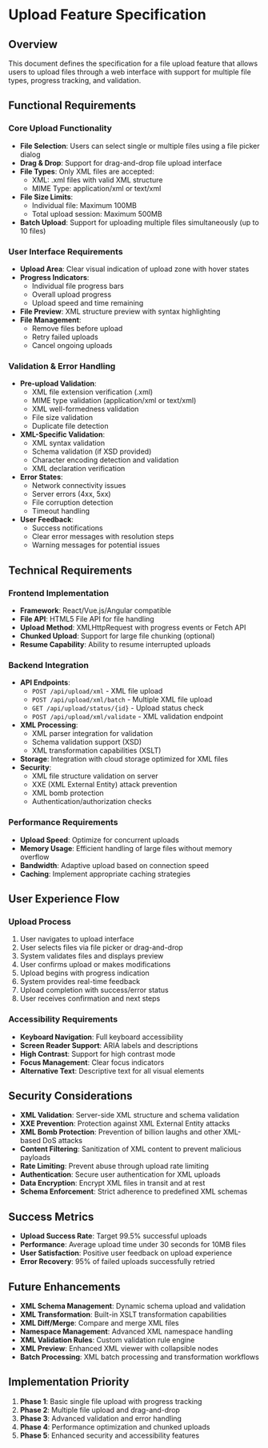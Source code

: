 # Upload Feature Specification

## Overview
This document defines the specification for a file upload feature that allows users to upload files through a web interface with support for multiple file types, progress tracking, and validation.

## Functional Requirements

### Core Upload Functionality
- **File Selection**: Users can select single or multiple files using a file picker dialog
- **Drag & Drop**: Support for drag-and-drop file upload interface
- **File Types**: Only XML files are accepted:
  - XML: .xml files with valid XML structure
  - MIME Type: application/xml or text/xml
- **File Size Limits**: 
  - Individual file: Maximum 100MB
  - Total upload session: Maximum 500MB
- **Batch Upload**: Support for uploading multiple files simultaneously (up to 10 files)

### User Interface Requirements
- **Upload Area**: Clear visual indication of upload zone with hover states
- **Progress Indicators**: 
  - Individual file progress bars
  - Overall upload progress
  - Upload speed and time remaining
- **File Preview**: XML structure preview with syntax highlighting
- **File Management**:
  - Remove files before upload
  - Retry failed uploads
  - Cancel ongoing uploads

### Validation & Error Handling
- **Pre-upload Validation**:
  - XML file extension verification (.xml)
  - MIME type validation (application/xml or text/xml)
  - XML well-formedness validation
  - File size validation
  - Duplicate file detection
- **XML-Specific Validation**:
  - XML syntax validation
  - Schema validation (if XSD provided)
  - Character encoding detection and validation
  - XML declaration verification
- **Error States**:
  - Network connectivity issues
  - Server errors (4xx, 5xx)
  - File corruption detection
  - Timeout handling
- **User Feedback**:
  - Success notifications
  - Clear error messages with resolution steps
  - Warning messages for potential issues

## Technical Requirements

### Frontend Implementation
- **Framework**: React/Vue.js/Angular compatible
- **File API**: HTML5 File API for file handling
- **Upload Method**: XMLHttpRequest with progress events or Fetch API
- **Chunked Upload**: Support for large file chunking (optional)
- **Resume Capability**: Ability to resume interrupted uploads

### Backend Integration
- **API Endpoints**:
  - `POST /api/upload/xml` - XML file upload
  - `POST /api/upload/xml/batch` - Multiple XML file upload
  - `GET /api/upload/status/{id}` - Upload status check
  - `POST /api/upload/xml/validate` - XML validation endpoint
- **XML Processing**: 
  - XML parser integration for validation
  - Schema validation support (XSD)
  - XML transformation capabilities (XSLT)
- **Storage**: Integration with cloud storage optimized for XML files
- **Security**: 
  - XML file structure validation on server
  - XXE (XML External Entity) attack prevention
  - XML bomb protection
  - Authentication/authorization checks

### Performance Requirements
- **Upload Speed**: Optimize for concurrent uploads
- **Memory Usage**: Efficient handling of large files without memory overflow
- **Bandwidth**: Adaptive upload based on connection speed
- **Caching**: Implement appropriate caching strategies

## User Experience Flow

### Upload Process
1. User navigates to upload interface
2. User selects files via file picker or drag-and-drop
3. System validates files and displays preview
4. User confirms upload or makes modifications
5. Upload begins with progress indication
6. System provides real-time feedback
7. Upload completion with success/error status
8. User receives confirmation and next steps

### Accessibility Requirements
- **Keyboard Navigation**: Full keyboard accessibility
- **Screen Reader Support**: ARIA labels and descriptions
- **High Contrast**: Support for high contrast mode
- **Focus Management**: Clear focus indicators
- **Alternative Text**: Descriptive text for all visual elements

## Security Considerations
- **XML Validation**: Server-side XML structure and schema validation
- **XXE Prevention**: Protection against XML External Entity attacks
- **XML Bomb Protection**: Prevention of billion laughs and other XML-based DoS attacks
- **Content Filtering**: Sanitization of XML content to prevent malicious payloads
- **Rate Limiting**: Prevent abuse through upload rate limiting
- **Authentication**: Secure user authentication for XML uploads
- **Data Encryption**: Encrypt XML files in transit and at rest
- **Schema Enforcement**: Strict adherence to predefined XML schemas

## Success Metrics
- **Upload Success Rate**: Target 99.5% successful uploads
- **Performance**: Average upload time under 30 seconds for 10MB files
- **User Satisfaction**: Positive user feedback on upload experience
- **Error Recovery**: 95% of failed uploads successfully retried

## Future Enhancements
- **XML Schema Management**: Dynamic schema upload and validation
- **XML Transformation**: Built-in XSLT transformation capabilities
- **XML Diff/Merge**: Compare and merge XML files
- **Namespace Management**: Advanced XML namespace handling
- **XML Validation Rules**: Custom validation rule engine
- **XML Preview**: Enhanced XML viewer with collapsible nodes
- **Batch Processing**: XML batch processing and transformation workflows

## Implementation Priority
1. **Phase 1**: Basic single file upload with progress tracking
2. **Phase 2**: Multiple file upload and drag-and-drop
3. **Phase 3**: Advanced validation and error handling
4. **Phase 4**: Performance optimization and chunked uploads
5. **Phase 5**: Enhanced security and accessibility features
